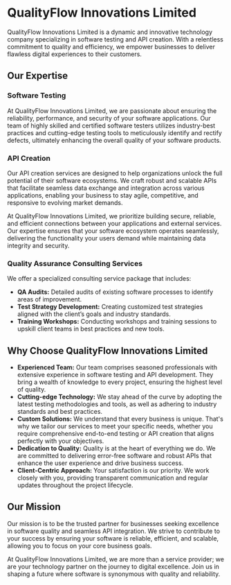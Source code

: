 # QualityFlow Innovations Limited

QualityFlow Innovations Limited is a dynamic and innovative technology company specializing in software testing and API creation. With a relentless commitment to quality and efficiency, we empower businesses to deliver flawless digital experiences to their customers.

## Our Expertise

### Software Testing
At QualityFlow Innovations Limited, we are passionate about ensuring the reliability, performance, and security of your software applications. Our team of highly skilled and certified software testers utilizes industry-best practices and cutting-edge testing tools to meticulously identify and rectify defects, ultimately enhancing the overall quality of your software products.

### API Creation
Our API creation services are designed to help organizations unlock the full potential of their software ecosystems. We craft robust and scalable APIs that facilitate seamless data exchange and integration across various applications, enabling your business to stay agile, competitive, and responsive to evolving market demands.

At QualityFlow Innovations Limited, we prioritize building secure, reliable, and efficient connections between your applications and external services. Our expertise ensures that your software ecosystem operates seamlessly, delivering the functionality your users demand while maintaining data integrity and security.

### Quality Assurance Consulting Services
We offer a specialized consulting service package that includes:

- **QA Audits:** Detailed audits of existing software processes to identify areas of improvement.
- **Test Strategy Development:** Creating customized test strategies aligned with the client’s goals and industry standards.
- **Training Workshops:** Conducting workshops and training sessions to upskill client teams in best practices and new tools.

## Why Choose QualityFlow Innovations Limited

- **Experienced Team:** Our team comprises seasoned professionals with extensive experience in software testing and API development. They bring a wealth of knowledge to every project, ensuring the highest level of quality.
- **Cutting-edge Technology:** We stay ahead of the curve by adopting the latest testing methodologies and tools, as well as adhering to industry standards and best practices.
- **Custom Solutions:** We understand that every business is unique. That's why we tailor our services to meet your specific needs, whether you require comprehensive end-to-end testing or API creation that aligns perfectly with your objectives.
- **Dedication to Quality:** Quality is at the heart of everything we do. We are committed to delivering error-free software and robust APIs that enhance the user experience and drive business success.
- **Client-Centric Approach:** Your satisfaction is our priority. We work closely with you, providing transparent communication and regular updates throughout the project lifecycle.

## Our Mission
Our mission is to be the trusted partner for businesses seeking excellence in software quality and seamless API integration. We strive to contribute to your success by ensuring your software is reliable, efficient, and scalable, allowing you to focus on your core business goals.

At QualityFlow Innovations Limited, we are more than a service provider; we are your technology partner on the journey to digital excellence. Join us in shaping a future where software is synonymous with quality and reliability.
